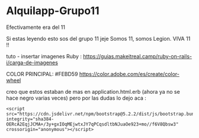 # Alquilapp-Grupo11

Efectivamente era del 11

Si estas leyendo esto sos del grupo 11 jeje
 Somos 11, somos Legion. VIVA 11 !!

tuto - insertar imagenes Ruby :
https://guias.makeitreal.camp/ruby-on-rails-i/carga-de-imagenes

COLOR PRINCIPAL: #FEBD59
https://color.adobe.com/es/create/color-wheel

creo que estos estaban de mas en application.html.erb (ahora ya no se hace negro varias veces) pero por las dudas lo dejo aca :
<script src="https://cdn.jsdelivr.net/npm/bootstrap@5.2.2/dist/js/bootstrap.min.js" integrity="sha384-IDwe1+LCz02ROU9k972gdyvl+AESN10+x7tBKgc9I5HFtuNz0wWnPclzo6p9vxnk" crossorigin="anonymous"></script>
    <script src="https://cdn.jsdelivr.net/npm/bootstrap@5.2.2/dist/js/bootstrap.bundle.min.js" integrity="sha384-OERcA2EqjJCMA+/3y+gxIOqMEjwtxJY7qPCqsdltbNJuaOe923+mo//f6V8Qbsw3" crossorigin="anonymous"></script>
